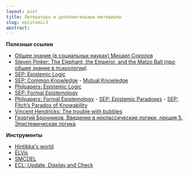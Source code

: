 ```yaml
---
layout: post
title: Литература и дополнительные материалы
slug: epistemic3
abstract: 
---
```


**Полезные ссылки**
 - [Общее знание (в социальных науках) Михаил Соколов](https://postnauka.ru/video/103700)
 - [Steven Pinker: The Elephant, the Emperor, and the Matzo Ball (про общее знание в психологии)](https://www.youtube.com/watch?time_continue=274&v=eay1-m7RpoU)
 - [SEP: Epistemic Logic](https://plato.stanford.edu/entries/logic-epistemic/)
 - [SEP: Common Knowledge](https://plato.stanford.edu/entries/common-knowledge/)
 - [Mutual Knowledge](https://www.youtube.com/watch?v=gLqBmpKCncw)
 - [Philpapers: Epistemic Logic](https://philpapers.org/browse/epistemic-logic/)
 - [SEP: Formal Epistemology](https://plato.stanford.edu/entries/formal-epistemology/)
 - [Philpapers: Formal Epistemology](https://philpapers.org/browse/formal-epistemology/)
 - [SEP: Epistemic Paradoxes](https://plato.stanford.edu/entries/epistemic-paradoxes/)
 - [SEP: Fitch’s Paradox of Knowability](https://plato.stanford.edu/entries/fitch-paradox/)
 - [Vincent Hendricks: The trouble with bubbles ](https://www.youtube.com/watch?v=OM5awmxJh-s)
 - [Георгий Бронников, Введение в неклассические логики, лекция 5. Эпистемическая логика](https://www.youtube.com/watch?v=onD7zyTGboM)

**Инструменты**
- [Hintikka's world](http://hintikkasworld.irisa.fr/)
- [ELVis](https://nomuras.github.io/ELVis/)
- [SMCDEL](https://w4eg.de/malvin/illc/smcdelweb/index.html)
- [ECL: Update, Display and Check](https://w4eg.de/malvin/illc/eclonline/dispModel)